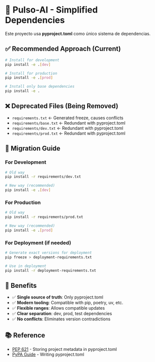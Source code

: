 # 🚀 Pulso-AI - Simplified Dependencies

Este proyecto usa **pyproject.toml** como único sistema de dependencias.

## ✅ Recommended Approach (Current)

```bash
# Install for development  
pip install -e .[dev]

# Install for production
pip install -e .[prod]

# Install only base dependencies
pip install -e .
```

## ❌ Deprecated Files (Being Removed)

- `requirements.txt` ← Generated freeze, causes conflicts
- `requirements/base.txt` ← Redundant with pyproject.toml  
- `requirements/dev.txt` ← Redundant with pyproject.toml
- `requirements/prod.txt` ← Redundant with pyproject.toml

## 🔄 Migration Guide

### For Development
```bash
# Old way
pip install -r requirements/dev.txt

# New way (recommended)
pip install -e .[dev]
```

### For Production  
```bash
# Old way
pip install -r requirements/prod.txt

# New way (recommended)
pip install -e .[prod]
```

### For Deployment (if needed)
```bash
# Generate exact versions for deployment
pip freeze > deployment-requirements.txt

# Use in deployment
pip install -r deployment-requirements.txt
```

## 🎯 Benefits

- ✅ **Single source of truth**: Only pyproject.toml
- ✅ **Modern tooling**: Compatible with pip, poetry, uv, etc.
- ✅ **Flexible ranges**: Allows compatible updates
- ✅ **Clear separation**: dev, prod, test dependencies
- ✅ **No conflicts**: Eliminates version contradictions

## 📚 Reference

- [PEP 621](https://peps.python.org/pep-0621/) - Storing project metadata in pyproject.toml
- [PyPA Guide](https://packaging.python.org/en/latest/guides/writing-pyproject-toml/) - Writing pyproject.toml
